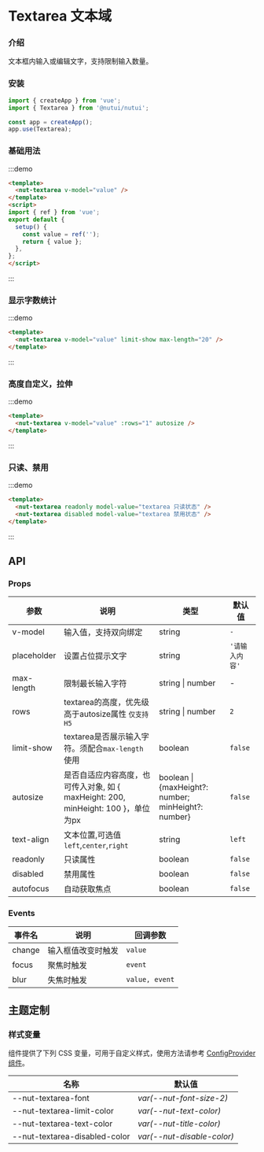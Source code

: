 # Textarea 文本域

### 介绍

文本框内输入或编辑文字，支持限制输入数量。

### 安装

``` javascript
import { createApp } from 'vue';
import { Textarea } from '@nutui/nutui';

const app = createApp();
app.use(Textarea);

```

### 基础用法
:::demo

```html
<template>
  <nut-textarea v-model="value" />
</template>
<script>
import { ref } from 'vue';
export default {
  setup() {
    const value = ref('');
    return { value };
  },
};
</script>
```
:::

### 显示字数统计

:::demo

```html
<template>
  <nut-textarea v-model="value" limit-show max-length="20" />
</template>
```
:::

### 高度自定义，拉伸
:::demo

```html
<template>
  <nut-textarea v-model="value" :rows="1" autosize />
</template>
```
:::
### 只读、禁用

:::demo

```html
<template>
  <nut-textarea readonly model-value="textarea 只读状态" />
  <nut-textarea disabled model-value="textarea 禁用状态" />
</template>
```
:::

## API
### Props

| 参数        | 说明                                             | 类型           | 默认值         |
|-------------|--------------------------------------------------|----------------|----------------|
| v-model     | 输入值，支持双向绑定                             | string         | `-`              |
| placeholder | 设置占位提示文字                                 | string         | `'请输入内容'` |
| max-length  | 限制最长输入字符                                 | string \| number | -              |
| rows | textarea的高度，优先级高于autosize属性  `仅支持 H5`       | string \| number | `2`            |
| limit-show  | textarea是否展示输入字符。须配合`max-length`使用 | boolean        | `false`        |
| autosize | 是否自适应内容高度，也可传入对象, 如 { maxHeight: 200, minHeight: 100 }，单位为px | boolean \| {maxHeight?: number; minHeight?: number}       | `false`        |
| text-align  | 文本位置,可选值`left`,`center`,`right`           | string         | `left`         |
| readonly    | 只读属性                                         | boolean        | `false`        |
| disabled    | 禁用属性                                         | boolean        | `false`        |
| autofocus   | 自动获取焦点                                     | boolean        | `false`        |


### Events

| 事件名   | 说明           | 回调参数    |
|--------|----------------|-------------|
| change | 输入框值改变时触发 | `value`       |
| focus  | 聚焦时触发     | `event`       |
| blur   | 失焦时触发     | `value, event` |

## 主题定制

### 样式变量

组件提供了下列 CSS 变量，可用于自定义样式，使用方法请参考 [ConfigProvider 组件](#/zh-CN/component/configprovider)。

| 名称                                    | 默认值                     |
| --------------------------------------- | -------------------------- | 
| --nut-textarea-font| _var(--nut-font-size-2)_  |
| --nut-textarea-limit-color| _var(--nut-text-color)_  |
| --nut-textarea-text-color| _var(--nut-title-color)_  |
| --nut-textarea-disabled-color| _var(--nut-disable-color)_  |








